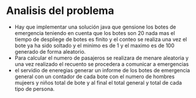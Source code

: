 # Analisis del problema
- Hay que implementar una solución java que gensione los botes de emergencia teniendo en cuenta que los botes son 20 nada mas el tiempo de despliege de botes es finito y el conteo se realiza una vez el bote ya ha sido soltado y el minimo es de 1 y el maximo es de 100 generado de forma aleatorio.
- Para calcular el numero de pasajeros se realizara de menare aleatoria y una vez realizado el recuento se procedera a comunicar a emergencias
- el servidio de eneregias generar un informe de los botes de emergencia general con un contador de cada bote con el numero de hombres mujeers y niños total de bote y al final  el total general y total de cada tipo de persona. 
